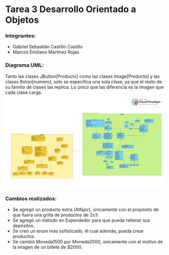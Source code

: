 # Tarea 3 Desarrollo Orientado a Objetos
### Integrantes: 
 - Gabriel Sebastián Castillo Castillo
 - Marcos Emiliano Martínez Rojas

### Diagrama UML:
Tanto las clases JButton[Producto] como las clases Image[Producto] y las clases Boton[numero], solo se especifica una sola clase, ya que el resto de su familia de clases las replica.
Lo único que las diferencia es la imagen que cada clase carga. 
![UML](src/main/resources/ExpendedorUML.png)

### Cambios realizados:
 - Se agregó un producto extra (Alfajor), únicamente con el propósito de que fuera una grilla de productos de 2x3.
 - Se agregó un método en Expendedor para que pueda rellenar sus depósitos.
 - Se creó un enum más sofisticado, él cual además, pueda crear productos. 
 - Se cambió Moneda1500 por Moneda2000, únicamente con el motivo de la imagen de un billete de $2000.
